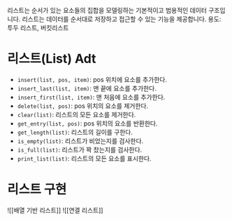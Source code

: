 리스트는 순서가 있는 요소들의 집합을 모델링하는 기본적이고 범용적인 데이터 구조입니다. 리스트는 데이터를 순서대로 저장하고 접근할 수 있는 기능을 제공합니다.
용도: 투두 리스트, 버킷리스트 
# 리스트(List) Adt
- `insert(list, pos, item)`:  pos 위치에 요소를 추가한다.
- `insert_last(list, item)`:  맨 끝에 요소를 추가한다.
- `insert_first(list, item)`:  맨 처음에 요소를 추가한다.
- `delete(list, pos)`:  pos 위치의 요소를 제거한다.
- `clear(list)`:  리스트의 모든 요소를 제거한다.
- `get_entry(list, pos)`:  pos 위치의 요소를 반환한다.
- `get_length(list)`:  리스트의 길이를 구한다.
- `is_empty(list)`:  리스트가 비었는지를 검사한다.
- `is_full(list)`:  리스트가 꽉 찼는지를 검사한다.
- `print_list(list)`:  리스트의 모든 요소를 표시한다.
# 리스트 구현
![[배열 기반 리스트]]
![[연결 리스트]]